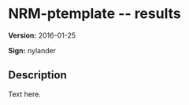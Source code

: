 # NRM-ptemplate -- results

**Version:** 2016-01-25

**Sign:** nylander

## Description

Text here.

